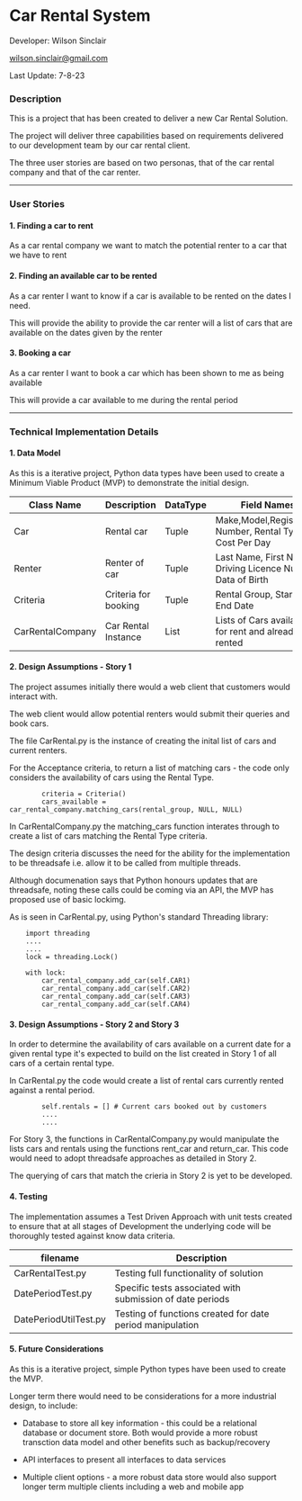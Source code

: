 # Car Rental System

Developer: Wilson Sinclair 

[wilson.sinclair@gmail.com](mailto:wilson.sinclair@gmail.com)

Last Update: 7-8-23

### Description

This is a project that has been created to deliver a new Car Rental Solution.

The project will deliver three capabilities based on requirements delivered to our development team by our car rental client.

The three user stories are based on two personas, that of the car rental company and that of the car renter.

***

### User Stories

#### 1. Finding a car to rent

As a car rental company we want to match the potential renter to a car that we have to rent

#### 2. Finding an available car to be rented

As a car renter I want to know if a car is available to be rented on the dates I need.

This will provide the ability to provide the car renter will a list of cars that are available on the dates given by the renter

#### 3. Booking a car

As a car renter I want to book a car which has been shown to me as being available

This will provide a car available to me during the rental period

***

### Technical Implementation Details

#### 1. Data Model

As this is a iterative project, Python data types have been used to create a Minimum Viable Product (MVP)
to demonstrate the initial design.

| Class Name       | Description          | DataType | Field Names                                                  | filename            |
|------------------|----------------------|----------|--------------------------------------------------------------|---------------------
| Car              | Rental car           | Tuple    | Make,Model,Registration Number, Rental Type, Cost Per Day    | Car.py              |
| Renter           | Renter of car        | Tuple    | Last Name, First Name, Driving Licence Number, Data of Birth | Renter.py           |
| Criteria         | Criteria for booking | Tuple    | Rental Group, Start Date, End Date                           | Criteria.py         |
| CarRentalCompany | Car Rental Instance  | List     | Lists of Cars available for rent and already rented          | CarRentalCompany.py |

#### 2. Design Assumptions - Story 1

The project assumes initially there would a web client that customers would interact with.

The web client would allow potential renters would submit their queries and book cars.

The file CarRental.py is the instance of creating the inital list of cars and current renters.

For the Acceptance criteria, to return a list of matching cars - the code only considers the availability of cars using the Rental Type.

```
        criteria = Criteria()
        cars_available = car_rental_company.matching_cars(rental_group, NULL, NULL)

```
In CarRentalCompany.py the matching_cars function interates through to create a list of cars matching the Rental Type criteria.

The design criteria discusses the need for the ability for the implementation to be threadsafe i.e. allow it to be called from multiple threads.

Although documenation says that Python honours updates that are threadsafe, 
noting these calls could be coming via an API, the MVP has proposed use of basic lockimg.

As is seen in CarRental.py, using Python's standard Threading library:

```
    import threading
    ....
    ....
    lock = threading.Lock()

    with lock:
        car_rental_company.add_car(self.CAR1)
        car_rental_company.add_car(self.CAR2)
        car_rental_company.add_car(self.CAR3)
        car_rental_company.add_car(self.CAR4)

```
#### 3. Design Assumptions - Story 2 and Story 3

In order to determine the availability of cars available on a current date for a given rental type
it's expected to build on the list created in Story 1 of all cars of a certain rental type.

In CarRental.py the code would create a list of rental cars currently rented against a rental period.

```
        self.rentals = [] # Current cars booked out by customers
        ....
        ....
```

For Story 3, the functions in CarRentalCompany.py would manipulate the lists cars and rentals using
the functions rent_car and return_car. This code would need to adopt threadsafe approaches as detailed in Story 2.

The querying of cars that match the crieria in Story 2 is yet to be developed.


#### 4. Testing

The implementation assumes a Test Driven Approach with unit tests created to ensure that at all stages of Development
the underlying code will be thoroughly tested against know data criteria.

| filename           | Description                                               |
|-----------------------|-----------------------------------------------------------|
| CarRentalTest.py      | Testing full functionality of solution                    |
| DatePeriodTest.py     | Specific tests associated with submission of date periods |
| DatePeriodUtilTest.py | Testing of functions created for date period manipulation |


#### 5. Future Considerations

As this is a iterative project, simple Python types have been used to create the MVP.

Longer term there would need to be considerations for a more industrial design, to include:

* Database to store all key information - this could be a relational database or document store. 
Both would provide a more robust transction data model and other benefits such as backup/recovery


* API interfaces to present all interfaces to data services


* Multiple client options - a more robust data store would also support longer term multiple clients including a web and mobile app